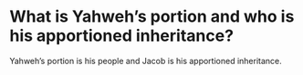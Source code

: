 # What is Yahweh’s portion and who is his apportioned inheritance?

Yahweh’s portion is his people and Jacob is his apportioned inheritance.
